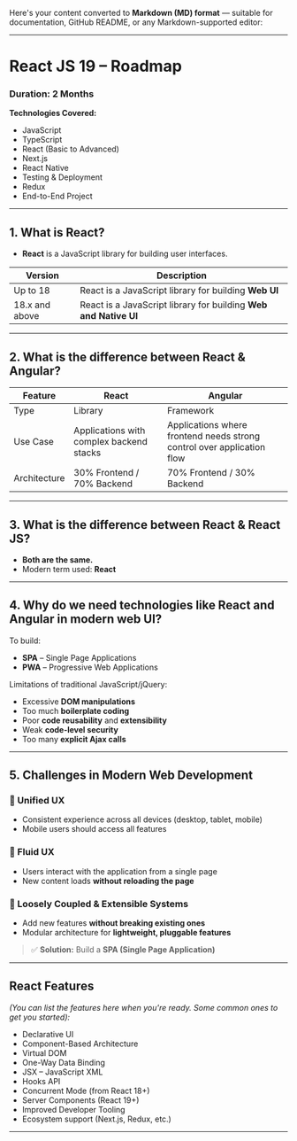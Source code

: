 Here's your content converted to **Markdown (MD) format** — suitable for documentation, GitHub README, or any Markdown-supported editor:

---

# React JS 19 –  Roadmap

### Duration: 2 Months

**Technologies Covered:**

* JavaScript
* TypeScript
* React (Basic to Advanced)
* Next.js
* React Native
* Testing & Deployment
* Redux
* End-to-End Project

---

## 1. What is React?

* **React** is a JavaScript library for building user interfaces.

| Version        | Description                                                      |
| -------------- | ---------------------------------------------------------------- |
| Up to 18       | React is a JavaScript library for building **Web UI**            |
| 18.x and above | React is a JavaScript library for building **Web and Native UI** |

---

## 2. What is the difference between React & Angular?

| Feature      | React                                    | Angular                                                                |
| ------------ | ---------------------------------------- | ---------------------------------------------------------------------- |
| Type         | Library                                  | Framework                                                              |
| Use Case     | Applications with complex backend stacks | Applications where frontend needs strong control over application flow |
| Architecture | 30% Frontend / 70% Backend               | 70% Frontend / 30% Backend                                             |

---

## 3. What is the difference between React & React JS?

* **Both are the same.**
* Modern term used: **React**

---

## 4. Why do we need technologies like React and Angular in modern web UI?

To build:

* **SPA** – Single Page Applications
* **PWA** – Progressive Web Applications

Limitations of traditional JavaScript/jQuery:

* Excessive **DOM manipulations**
* Too much **boilerplate coding**
* Poor **code reusability** and **extensibility**
* Weak **code-level security**
* Too many **explicit Ajax calls**

---

## 5. Challenges in Modern Web Development

### 🔄 Unified UX

* Consistent experience across all devices (desktop, tablet, mobile)
* Mobile users should access all features

### 🌊 Fluid UX

* Users interact with the application from a single page
* New content loads **without reloading the page**

### 🔌 Loosely Coupled & Extensible Systems

* Add new features **without breaking existing ones**
* Modular architecture for **lightweight, pluggable features**

> ✅ **Solution:** Build a **SPA (Single Page Application)**

---

## React Features

*(You can list the features here when you're ready. Some common ones to get you started):*

* Declarative UI
* Component-Based Architecture
* Virtual DOM
* One-Way Data Binding
* JSX – JavaScript XML
* Hooks API
* Concurrent Mode (from React 18+)
* Server Components (React 19+)
* Improved Developer Tooling
* Ecosystem support (Next.js, Redux, etc.)

---

